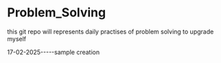 # Problem_Solving
this git repo will represents daily practises of problem solving to upgrade myself

17-02-2025-----sample creation
